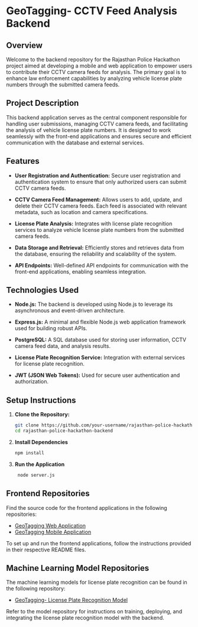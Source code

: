 # GeoTagging- CCTV Feed Analysis Backend

## Overview

Welcome to the backend repository for the Rajasthan Police Hackathon project aimed at developing a mobile and web application to empower users to contribute their CCTV camera feeds for analysis. The primary goal is to enhance law enforcement capabilities by analyzing vehicle license plate numbers through the submitted camera feeds.

## Project Description

This backend application serves as the central component responsible for handling user submissions, managing CCTV camera feeds, and facilitating the analysis of vehicle license plate numbers. It is designed to work seamlessly with the front-end applications and ensures secure and efficient communication with the database and external services.

## Features

- **User Registration and Authentication:** Secure user registration and authentication system to ensure that only authorized users can submit CCTV camera feeds.

- **CCTV Camera Feed Management:** Allows users to add, update, and delete their CCTV camera feeds. Each feed is associated with relevant metadata, such as location and camera specifications.

- **License Plate Analysis:** Integrates with license plate recognition services to analyze vehicle license plate numbers from the submitted camera feeds.

- **Data Storage and Retrieval:** Efficiently stores and retrieves data from the database, ensuring the reliability and scalability of the system.

- **API Endpoints:** Well-defined API endpoints for communication with the front-end applications, enabling seamless integration.

## Technologies Used

- **Node.js:** The backend is developed using Node.js to leverage its asynchronous and event-driven architecture.

- **Express.js:** A minimal and flexible Node.js web application framework used for building robust APIs.

- **PostgreSQL:** A SQL database used for storing user information, CCTV camera feed data, and analysis results.

- **License Plate Recognition Service:** Integration with external services for license plate recognition.

- **JWT (JSON Web Tokens):** Used for secure user authentication and authorization.

## Setup Instructions

1. **Clone the Repository:**
   ```bash
   git clone https://github.com/your-username/rajasthan-police-hackathon-backend.git
   cd rajasthan-police-hackathon-backend
   
2. **Install Dependencies**
   
   ```bash
   npm install
   
3. **Run the Application**
   
   ```bash
    node server.js      
   
## Frontend Repositories

Find the source code for the frontend applications in the following repositories:

- [GeoTagging Web Application](https://github.com/sebesti0n/Geotagging-and-Analysis-of-CCTV-Areas/tree/main/web)
- [GeoTagging Mobile Application](https://github.com/sebesti0n/Geotagging-and-Analysis-of-CCTV-Areas/tree/main/mobile)

To set up and run the frontend applications, follow the instructions provided in their respective README files.

## Machine Learning Model Repositories

The machine learning models for license plate recognition can be found in the following repository:

- [GeoTagging- License Plate Recognition Model](https://github.com/sebesti0n/GeoTagging-ANPR_ML_Model)

Refer to the model repository for instructions on training, deploying, and integrating the license plate recognition model with the backend.

